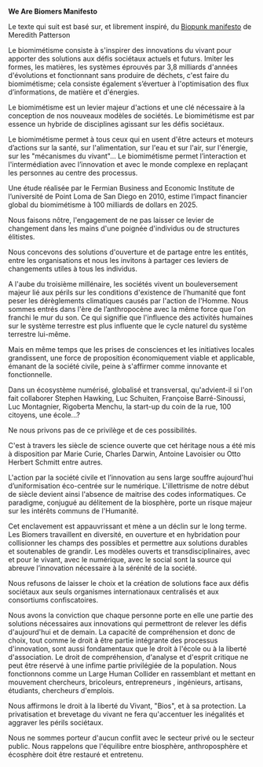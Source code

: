  **We Are Biomers Manifesto**

Le texte qui suit est basé sur, et librement inspiré, du [Biopunk manifesto](https://vimeo.com/18201825) de Meredith Patterson


Le biomimétisme consiste à s'inspirer des innovations du vivant pour apporter des solutions aux défis sociétaux actuels et futurs. Imiter les formes, les matières, les systèmes éprouvés par 3,8 milliards d'années d'évolutions et fonctionnant sans produire de déchets, c'est faire du biomimétisme; cela consiste également s’évertuer à l'optimisation des flux d’informations, de matière et d'énergies.

Le biomimétisme est un levier majeur d'actions et une clé nécessaire à la conception de nos nouveaux modèles de sociétés. Le biomimétisme est par essence un hybride de disciplines agissant sur les défis sociétaux.

Le biomimétisme permet à tous ceux qui en usent d'être acteurs et moteurs d’actions sur la santé, sur l'alimentation, sur l'eau et sur l'air, sur l'énergie, sur les "mécanismes du vivant"... Le biomimétisme permet l’interaction et l'intermédiation avec l’innovation et avec le monde complexe en replaçant les personnes au centre des processus.

Une étude réalisée par le Fermian Business and Economic Institute de l’université de Point Loma de San Diego en 2010, estime l’impact financier global du biomimétisme à 100 milliards de dollars en 2025.  

Nous faisons nôtre, l'engagement de ne pas laisser ce levier de changement dans les mains d'une poignée d'individus ou de structures élitistes. 

Nous concevons des solutions d'ouverture et de partage entre les entités, entre les organisations et nous les invitons à partager ces leviers de changements utiles à tous les individus.

A l'aube du troisième millénaire, les sociétés vivent un bouleversement majeur lié aux périls sur les conditions d'existence de l’humanité que font peser les dérèglements climatiques causés par l'action de l'Homme. Nous sommes entrés dans l'ère de l’anthropocène avec la même force que l'on franchi le mur du son. Ce qui signifie que l'influence des activités humaines sur le système terrestre est plus influente que le cycle naturel du système terrestre lui-même.

Mais en même temps que les prises de consciences et les initiatives locales grandissent, une force de proposition économiquement viable et applicable, émanant de la société civile, peine à s'affirmer comme innovante et fonctionnelle. 

Dans un écosystème numérisé, globalisé et transversal, qu'advient-il si l'on fait collaborer Stephen Hawking, Luc Schuiten, Françoise Barré-Sinoussi, Luc Montagnier, Rigoberta Menchu, la start-up du coin de la rue, 100 citoyens, une école...? 

Ne nous privons pas de ce privilège et de ces possibilités. 

C'est à travers les siècle de science ouverte que cet héritage nous a été mis à disposition par Marie Curie, Charles Darwin, Antoine Lavoisier ou Otto Herbert Schmitt entre autres.

L'action par la société civile et l’innovation au sens large souffre aujourd'hui d’uniformisation éco-centrée sur le numérique. L'illettrisme de notre début de siècle devient ainsi l'absence de maitrise des codes informatiques. Ce paradigme, conjugué au délitement de la biosphère, porte un risque majeur sur les intérêts communs de l'Humanité.

Cet enclavement est appauvrissant et mène a un déclin sur le long terme. Les Biomers travaillent en diversité, en ouverture et en hybridation pour collisionner les champs des possibles et permettre aux solutions durables et soutenables de grandir. Les modèles ouverts et transdisciplinaires, avec et pour le vivant, avec le numérique, avec le social sont la source qui abreuve l’innovation nécessaire à la sérénité de la société.

Nous refusons de laisser le choix et la création de solutions face aux défis sociétaux aux seuls organismes internationaux centralisés et aux consortiums confiscatoires.

Nous avons la conviction que chaque personne porte en elle une partie des solutions nécessaires aux innovations qui permettront de relever les défis d'aujourd'hui et de demain. La capacité de compréhension et donc de choix, tout comme le droit à être partie intégrante des processus d'innovation, sont aussi fondamentaux que le droit à l'école ou à la liberté d'association. Le droit de compréhension, d'analyse et d'esprit critique ne peut être réservé à une infime partie privilégiée de la population. Nous fonctionnons comme un Large Human Collider en rassemblant et mettant en mouvement chercheurs, bricoleurs, entrepreneurs , ingénieurs, artisans, étudiants, chercheurs d'emplois.

Nous affirmons le droit à la liberté du Vivant, "Bios", et à sa protection. La privatisation et brevetage du vivant ne fera qu'accentuer les inégalités et aggraver les périls sociétaux.

Nous ne sommes porteur d'aucun conflit avec le secteur privé ou le secteur public. Nous rappelons que l'équilibre entre biosphère, anthroposphère et écosphère doit être restauré et entretenu.


